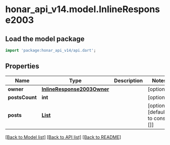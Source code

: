 # honar_api_v14.model.InlineResponse2003

## Load the model package
```dart
import 'package:honar_api_v14/api.dart';
```

## Properties
Name | Type | Description | Notes
------------ | ------------- | ------------- | -------------
**owner** | [**InlineResponse2003Owner**](InlineResponse2003Owner.md) |  | [optional] 
**postsCount** | **int** |  | [optional] 
**posts** | [**List<InlineResponse2003Posts>**](InlineResponse2003Posts.md) |  | [optional] [default to const []]

[[Back to Model list]](../README.md#documentation-for-models) [[Back to API list]](../README.md#documentation-for-api-endpoints) [[Back to README]](../README.md)


